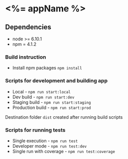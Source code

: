 # <%= appName %>
 
## Dependencies

* node >= 6.10.1
* npm = 4.1.2

### Build instruction

* Install npm packages `npm install`

### Scripts for development and building app

* Local - `npm run start:local`
* Dev build - `npm run start:dev`
* Staging build - `npm run start:staging`
* Production build - `npm run start:prod`

Destination folder `dist` created after running build scripts

### Scripts for running tests

* Single execution - `npm run test`
* Developer mode - `npm run test:dev`
* Single run with coverage - `npm run test:coverage`